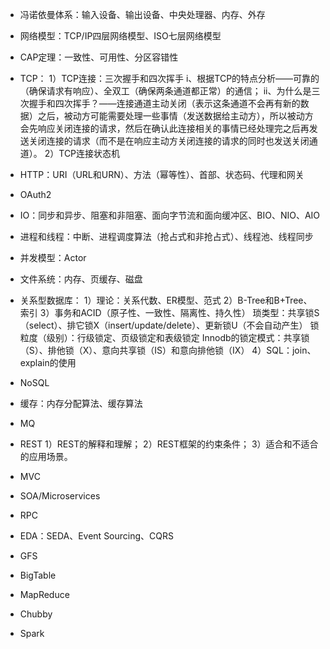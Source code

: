 - 冯诺依曼体系：输入设备、输出设备、中央处理器、内存、外存
- 网络模型：TCP/IP四层网络模型、ISO七层网络模型
- CAP定理：一致性、可用性、分区容错性

- TCP：
1）TCP连接：三次握手和四次挥手
i、根据TCP的特点分析——可靠的（确保请求有响应）、全双工（确保两条通道都正常）的通信；
ii、为什么是三次握手和四次挥手？——连接通道主动关闭（表示这条通道不会再有新的数据）之后，被动方可能需要处理一些事情（发送数据给主动方），所以被动方会先响应关闭连接的请求，然后在确认此连接相关的事情已经处理完之后再发送关闭连接的请求（而不是在响应主动方关闭连接的请求的同时也发送关闭通道）。
2）TCP连接状态机

- HTTP：URI（URL和URN）、方法（幂等性）、首部、状态码、代理和网关
- OAuth2

- IO：同步和异步、阻塞和非阻塞、面向字节流和面向缓冲区、BIO、NIO、AIO
- 进程和线程：中断、进程调度算法（抢占式和非抢占式）、线程池、线程同步
- 并发模型：Actor
- 文件系统：内存、页缓存、磁盘

- 关系型数据库：
1）理论：关系代数、ER模型、范式
2）B-Tree和B+Tree、索引
3）事务和ACID（原子性、一致性、隔离性、持久性）
琐类型：共享锁S（select）、排它锁X（insert/update/delete）、更新锁U（不会自动产生）
锁粒度（级别）：行级锁定、页级锁定和表级锁定
Innodb的锁定模式：共享锁（S）、排他锁（X）、意向共享锁（IS）和意向排他锁（IX）
4）SQL：join、explain的使用

- NoSQL
- 缓存：内存分配算法、缓存算法
- MQ

- REST
1）REST的解释和理解；
2）REST框架的约束条件；
3）适合和不适合的应用场景。

- MVC
- SOA/Microservices
- RPC
- EDA：SEDA、Event Sourcing、CQRS

- GFS
- BigTable
- MapReduce
- Chubby
- Spark
